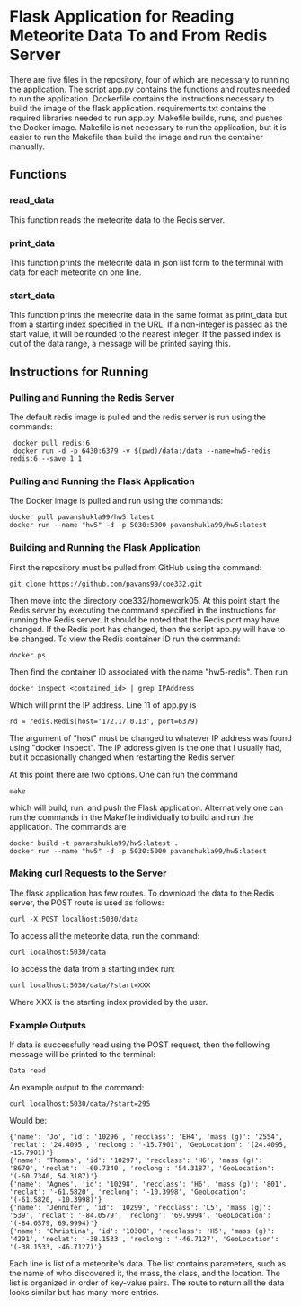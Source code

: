 <h1>Flask Application for Reading Meteorite Data To and From Redis Server </h1>
There are five files in the repository, four of which are necessary to running the application. The script app.py contains the functions and routes needed to run the application. Dockerfile contains the instructions necessary to build the image of the flask application. requirements.txt contains the required libraries needed to run app.py. Makefile builds, runs, and pushes the Docker image. Makefile is not necessary to run the application, but it is easier to run the Makefile than build the image and run the container manually.
<h2>Functions</h2>
<h3>read_data</h3>
This function reads the meteorite data to the Redis server.  
<h3>print_data</h3>
This function prints the meteorite data in json list form to the terminal with data for each meteorite on one line.   
<h3>start_data</h3>
This function prints the meteorite data in the same format as print_data but from a starting index specified in the URL. If a non-integer is passed as the start value, it will be rounded to the nearest integer. If the passed index is out of the data range, a message will be printed saying this.
<h2>Instructions for Running</h2>
<h3>Pulling and Running the Redis Server</h3>
The default redis image is pulled and the redis server is run using the commands:

	 docker pull redis:6
	 docker run -d -p 6430:6379 -v $(pwd)/data:/data --name=hw5-redis redis:6 --save 1 1

<h3>Pulling and Running the Flask Application</h3>
The Docker image is pulled and run using the commands:
	
	docker pull pavanshukla99/hw5:latest
	docker run --name "hw5" -d -p 5030:5000 pavanshukla99/hw5:latest

<h3>Building and Running the Flask Application</h3>
First the repository must be pulled from GitHub using the command:
	
	git clone https://github.com/pavans99/coe332.git

Then move into the directory coe332/homework05. At this point start the Redis server by executing the command specified in the instructions for running the Redis server. It should be noted that the Redis port may have changed. If the Redis port has changed, then the script app.py will have to be changed. To view the Redis container ID run the command:
	
	docker ps

Then find the container ID associated with the name "hw5-redis". Then run 
	
	docker inspect <contained_id> | grep IPAddress

Which will print the IP address. Line 11 of app.py is
	
	rd = redis.Redis(host='172.17.0.13', port=6379)

The argument of "host" must be changed to whatever IP address was found using "docker inspect". The IP address given is the one that I usually had, but it occasionally changed when restarting the Redis server.

At this point there are two options. One can run the command 
	
	make

which will build, run, and push the Flask application. Alternatively one can run the commands in the Makefile individually to build and run the application. The commands are 
	
	docker build -t pavanshukla99/hw5:latest .
	docker run --name "hw5" -d -p 5030:5000 pavanshukla99/hw5:latest

<h3>Making curl Requests to the Server</h3>
The flask application has few routes. To download the data to the Redis server, the POST route is used as follows:
	
	curl -X POST localhost:5030/data
	
To access all the meteorite data, run the command:
	
	curl localhost:5030/data

To access the data from a starting index run:
	
	curl localhost:5030/data/?start=XXX

Where XXX is the starting index provided by the user. 
<h3>Example Outputs</h3>
If data is successfully read using the POST request, then the following message will be printed to the terminal:
	
	Data read

An example output to the command: 
	
	curl localhost:5030/data/?start=295

Would be:
	
	{'name': 'Jo', 'id': '10296', 'recclass': 'EH4', 'mass (g)': '2554', 'reclat': '24.4095', 'reclong': '-15.7901', 'GeoLocation': '(24.4095, -15.7901)'}
	{'name': 'Thomas', 'id': '10297', 'recclass': 'H6', 'mass (g)': '8670', 'reclat': '-60.7340', 'reclong': '54.3187', 'GeoLocation': '(-60.7340, 54.3187)'}
	{'name': 'Agnes', 'id': '10298', 'recclass': 'H6', 'mass (g)': '801', 'reclat': '-61.5820', 'reclong': '-10.3998', 'GeoLocation': '(-61.5820, -10.3998)'}
	{'name': 'Jennifer', 'id': '10299', 'recclass': 'L5', 'mass (g)': '539', 'reclat': '-84.0579', 'reclong': '69.9994', 'GeoLocation': '(-84.0579, 69.9994)'}
	{'name': 'Christina', 'id': '10300', 'recclass': 'H5', 'mass (g)': '4291', 'reclat': '-38.1533', 'reclong': '-46.7127', 'GeoLocation': '(-38.1533, -46.7127)'}

Each line is list of a meteorite's data. The list contains parameters, such as the name of who discovered it, the mass, the class, and the location. The list is organized in order of key-value pairs. The route to return all the data looks similar but has many more entries.


	
	
	
	





